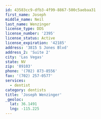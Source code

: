```yaml
---
id: 43583cc9-dfb3-4f99-8867-500c5aebaa31
first_name: Joseph
middle_name: Neil
last_name: Wenzinger
license_type: DDS
license_number: '2395'
license_status: Active
license_expiration: '42185'
address: '3815 S Jones Blvd'
address_2: 'Suite 2'
city: 'Las Vegas'
state: NV
zip: '89103'
phone: '(702) 873-8556'
fax: '(702) 257-0577'
services:
  - dentist
category: dentists
title: 'Joseph Wenzinger'
_geoloc:
  lat: 36.1491
  lng: -115.225
---
```

